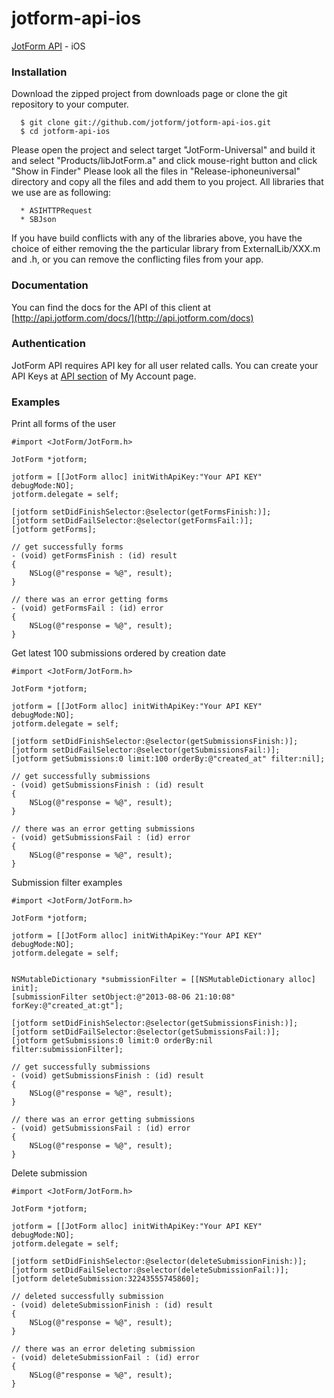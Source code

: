jotform-api-ios 
===============
[JotForm API](http://api.jotform.com/docs/) - iOS 


### Installation

Download the zipped project from downloads page or clone the git repository to your computer.

      $ git clone git://github.com/jotform/jotform-api-ios.git
      $ cd jotform-api-ios

Please open the project and select target "JotForm-Universal" and build it and select "Products/libJotForm.a" and click mouse-right button and click "Show in Finder"
Please look all the files in "Release-iphoneuniversal" directory and copy all the files and add them to you project.
All libraries that we use are as following:

      * ASIHTTPRequest
      * SBJson

If you have build conflicts with any of the libraries above, you have the choice of either removing the the particular library from ExternalLib/XXX.m and .h, or you can remove the conflicting files from your app.


### Documentation

You can find the docs for the API of this client at [http://api.jotform.com/docs/](http://api.jotform.com/docs)

### Authentication

JotForm API requires API key for all user related calls. You can create your API Keys at  [API section](http://www.jotform.com/myaccount/api) of My Account page.

### Examples

Print all forms of the user

    #import <JotForm/JotForm.h>

    JotForm *jotform;

    jotform = [[JotForm alloc] initWithApiKey:"Your API KEY" debugMode:NO];
    jotform.delegate = self;

    [jotform setDidFinishSelector:@selector(getFormsFinish:)];
    [jotform setDidFailSelector:@selector(getFormsFail:)];
    [jotform getForms];

    // get successfully forms
    - (void) getFormsFinish : (id) result
    {
        NSLog(@"response = %@", result);
    }

    // there was an error getting forms
    - (void) getFormsFail : (id) error
    {
        NSLog(@"response = %@", result);
    }


Get latest 100 submissions ordered by creation date

    #import <JotForm/JotForm.h>

    JotForm *jotform;

    jotform = [[JotForm alloc] initWithApiKey:"Your API KEY" debugMode:NO];
    jotform.delegate = self;

    [jotform setDidFinishSelector:@selector(getSubmissionsFinish:)];
    [jotform setDidFailSelector:@selector(getSubmissionsFail:)];
    [jotform getSubmissions:0 limit:100 orderBy:@"created_at" filter:nil];

    // get successfully submissions
    - (void) getSubmissionsFinish : (id) result
    {
        NSLog(@"response = %@", result);
    }

    // there was an error getting submissions
    - (void) getSubmissionsFail : (id) error
    {
        NSLog(@"response = %@", result);
    }

Submission filter examples

    #import <JotForm/JotForm.h>

    JotForm *jotform;

    jotform = [[JotForm alloc] initWithApiKey:"Your API KEY" debugMode:NO];
    jotform.delegate = self;


    NSMutableDictionary *submissionFilter = [[NSMutableDictionary alloc] init];
    [submissionFilter setObject:@"2013-08-06 21:10:08" forKey:@"created_at:gt"];
    
    [jotform setDidFinishSelector:@selector(getSubmissionsFinish:)];
    [jotform setDidFailSelector:@selector(getSubmissionsFail:)];
    [jotform getSubmissions:0 limit:0 orderBy:nil filter:submissionFilter];

    // get successfully submissions
    - (void) getSubmissionsFinish : (id) result
    {
        NSLog(@"response = %@", result);
    }

    // there was an error getting submissions
    - (void) getSubmissionsFail : (id) error
    {
        NSLog(@"response = %@", result);
    }

Delete submission

    #import <JotForm/JotForm.h>

    JotForm *jotform;

    jotform = [[JotForm alloc] initWithApiKey:"Your API KEY" debugMode:NO];
    jotform.delegate = self;

    [jotform setDidFinishSelector:@selector(deleteSubmissionFinish:)];
    [jotform setDidFailSelector:@selector(deleteSubmissionFail:)];
    [jotform deleteSubmission:32243555745860];

    // deleted successfully submission
    - (void) deleteSubmissionFinish : (id) result
    {
        NSLog(@"response = %@", result);
    }

    // there was an error deleting submission
    - (void) deleteSubmissionFail : (id) error
    {
        NSLog(@"response = %@", result);
    }